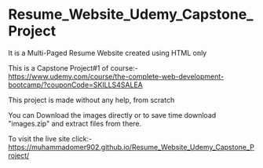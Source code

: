# Resume_Website_Udemy_Capstone_Project
It is a Multi-Paged Resume Website created using HTML only

This is a Capstone Project#1 of course:- https://www.udemy.com/course/the-complete-web-development-bootcamp/?couponCode=SKILLS4SALEA

This project is made without any help, from scratch

You can Download the images directly or to save time download "images.zip" and extract files from there.

To visit the live site click:-https://muhammadomer902.github.io/Resume_Website_Udemy_Capstone_Project/
